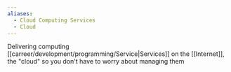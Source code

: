 ```yaml
---
aliases:
  - Cloud Computing Services
  - Cloud
---
```

Delivering computing [[carreer/development/programming/Service|Services]] on the [[Internet]], the "cloud" so you don't have to worry about managing them